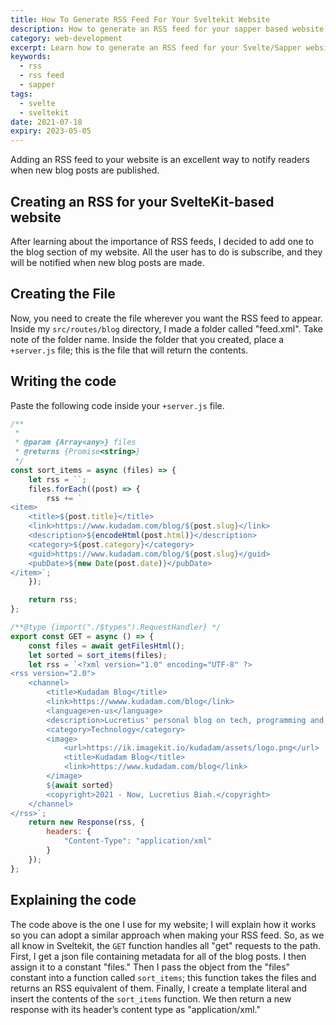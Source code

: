 ```yaml
---
title: How To Generate RSS Feed For Your Sveltekit Website
description: How to generate an RSS feed for your sapper based website using javascript
category: web-development
excerpt: Learn how to generate an RSS feed for your Svelte/Sapper website
keywords:
  - rss
  - rss feed
  - sapper
tags:
  - svelte
  - sveltekit
date: 2021-07-18
expiry: 2023-05-05
---
```


Adding an RSS feed to your website is an excellent way to notify readers when new blog posts are published.

## Creating an RSS for your SvelteKit-based website

After learning about the importance of RSS feeds, I decided to add one to the blog section of my website. All the user has to do is subscribe, and they will be notified when new blog posts are made.

## Creating the File

Now, you need to create the file wherever you want the RSS feed to appear. Inside my `src/routes/blog` directory, I made a folder called "feed.xml". Take note of the folder name.
Inside the folder that you created, place a `+server.js` file; this is the file that will return the contents.

## Writing the code

Paste the following code inside your `+server.js` file.

```javascript
/**
 *
 * @param {Array<any>} files
 * @returns {Promise<string>}
 */
const sort_items = async (files) => {
	let rss = ``;
	files.forEach((post) => {
		rss += `
<item>
	<title>${post.title}</title>
	<link>https://www.kudadam.com/blog/${post.slug}</link>
	<description>${encodeHtml(post.html)}</description>
	<category>${post.category}</category>
	<guid>https://www.kudadam.com/blog/${post.slug}</guid>
	<pubDate>${new Date(post.date)}</pubDate>
</item>`;
	});

	return rss;
};

/**@type {import("./$types").RequestHandler} */
export const GET = async () => {
	const files = await getFilesHtml();
	let sorted = sort_items(files);
	let rss = `<?xml version="1.0" encoding="UTF-8" ?>
<rss version="2.0">
	<channel>
		<title>Kudadam Blog</title>
		<link>https://wwww.kudadam.com/blog</link>
		<language>en-us</language>
		<description>Lucretius' personal blog on tech, programming and stuff</description>
		<category>Technology</category>
		<image>
			<url>https://ik.imagekit.io/kudadam/assets/logo.png</url>
			<title>Kudadam Blog</title>
			<link>https://www.kudadam.com/blog</link>
		</image>
		${await sorted}
		<copyright>2021 - Now, Lucretius Biah.</copyright>
	</channel>
</rss>`;
	return new Response(rss, {
		headers: {
			"Content-Type": "application/xml"
		}
	});
};
```

## Explaining the code

The code above is the one I use for my website; I will explain how it works so you can adopt a similar approach when making your RSS feed.
So, as we all know in Sveltekit, the `GET` function handles all "get" requests to the path. First, I get a json file containing metadata for all of the blog posts. I then assign it to a constant "files." Then I pass the object from the "files" constant into a function called `sort_items`; this function takes the files and returns an RSS equivalent of them.
Finally, I create a template literal and insert the contents of the `sort_items` function. We then return a new response with its header’s content type as "application/xml."
